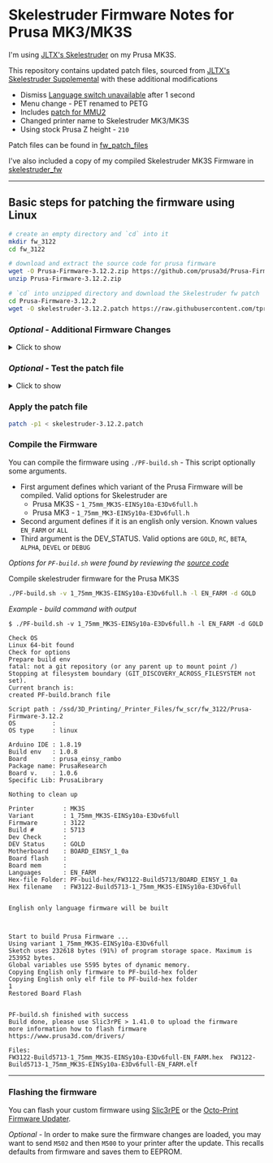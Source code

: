 # Skelestruder Firmware Notes for Prusa MK3/MK3S

I'm using [JLTX's Skelestruder](https://www.thingiverse.com/thing:2845416) on my Prusa MK3S.

This repository contains updated patch files, sourced from [JLTX's Skelestruder Supplemental](https://jltxplore.dozuki.com/Wiki/Skelestruder_Information#main) with these additional modifications

- Dismiss [Language switch unavailable](https://github.com/prusa3d/Prusa-Firmware/issues/4024) after 1 second
- Menu change - PET renamed to PETG
- Includes [patch for MMU2](https://www.thingiverse.com/thing:3255143)
- Changed printer name to Skelestruder MK3/MK3S
- Using stock Prusa Z height - `210`

Patch files can be found in [fw_patch_files](https://github.com/tprelog/prusa_files/tree/master/fw_patch_files)

I've also included a copy of my compiled Skelestruder MK3S Firmware in [skelestruder_fw](https://github.com/tprelog/prusa_files/tree/master/skelestruder_fw)

---

## Basic steps for patching the firmware using Linux

```bash
# create an empty directory and `cd` into it
mkdir fw_3122
cd fw_3122

# download and extract the source code for prusa firmware
wget -O Prusa-Firmware-3.12.2.zip https://github.com/prusa3d/Prusa-Firmware/archive/v3.12.2.zip
unzip Prusa-Firmware-3.12.2.zip

# `cd` into unzipped directory and download the Skelestruder fw patch
cd Prusa-Firmware-3.12.2
wget -O skelestruder-3.12.2.patch https://raw.githubusercontent.com/tprelog/prusa_files/master/fw_patch_files/skelestruder-3.12.2.patch
```

### *Optional* - Additional Firmware Changes

<details><summary>Click to show</summary>

Edit the corresponding file for your printer

- MK3S - `Firmware/variants/1_75mm_MK3S-EINSy10a-E3Dv6full.h`
- MK3 - `Firmware/variants/1_75mm_MK3-EINSy10a-E3Dv6full.h`

Change the Printer Name

- Name dispays on the LCD screen
- Search for, then edit `#define CUSTOM_MENDEL_NAME`

```C
// Printer name
#define CUSTOM_MENDEL_NAME "SKELESTRUDER MK3S"
```

Change the Max Z Height

- JLTX's firmware patch uses `220`
- Search for, then edit `#define Z_MAX_POS`

```C
// Travel limits after homing
#define Z_MAX_POS 210
```

</details>

### *Optional* - Test the patch file

<details><summary>Click to show</summary>

```bash
patch -p1 --dry-run < skelestruder-3.12.2.patch
```

*Example - test command with output*

```bash
$ patch -p1 --dry-run < skelestruder-3.12.2.patch

checking file Firmware/Marlin_main.cpp
checking file Firmware/mmu.cpp
checking file Firmware/ultralcd.cpp
checking file Firmware/variants/1_75mm_MK3-EINSy10a-E3Dv6full.h
checking file Firmware/variants/1_75mm_MK3S-EINSy10a-E3Dv6full.h
```

</details>

### Apply the patch file

```bash
patch -p1 < skelestruder-3.12.2.patch
```

### Compile the Firmware

You can compile the firmware using `./PF-build.sh` - This script optionally some arguments.

- First argument defines which variant of the Prusa Firmware will be compiled. Valid options for Skelestruder are
  - Prusa MK3S - `1_75mm_MK3S-EINSy10a-E3Dv6full.h`
  - Prusa MK3 - `1_75mm_MK3-EINSy10a-E3Dv6full.h`
- Second argument defines if it is an english only version. Known values `EN_FARM` or `ALL`
- Third argument is the DEV_STATUS. Valid options are `GOLD`, `RC`, `BETA`, `ALPHA`, `DEVEL` or `DEBUG`

*Options for `PF-build.sh` were found by reviewing the [source code](https://github.com/prusa3d/Prusa-Firmware/blob/400f673fe0b898d0e3ec8c43fd2011f9320cf20c/PF-build.sh#L456)*

Compile skelestruder firmware for the Prusa MK3S

```bash
./PF-build.sh -v 1_75mm_MK3S-EINSy10a-E3Dv6full.h -l EN_FARM -d GOLD
```

*Example - build command with output*

```text
$ ./PF-build.sh -v 1_75mm_MK3S-EINSy10a-E3Dv6full.h -l EN_FARM -d GOLD

Check OS
Linux 64-bit found
Check for options
Prepare build env
fatal: not a git repository (or any parent up to mount point /)
Stopping at filesystem boundary (GIT_DISCOVERY_ACROSS_FILESYSTEM not set).
Current branch is:
created PF-build.branch file

Script path : /ssd/3D_Printing/_Printer_Files/fw_scr/fw_3122/Prusa-Firmware-3.12.2
OS          :
OS type     : linux

Arduino IDE : 1.8.19
Build env   : 1.0.8
Board       : prusa_einsy_rambo
Package name: PrusaResearch
Board v.    : 1.0.6
Specific Lib: PrusaLibrary

Nothing to clean up

Printer        : MK3S
Variant        : 1_75mm_MK3S-EINSy10a-E3Dv6full
Firmware       : 3122
Build #        : 5713
Dev Check      :
DEV Status     : GOLD
Motherboard    : BOARD_EINSY_1_0a
Board flash    :
Board mem      :
Languages      : EN_FARM
Hex-file Folder: PF-build-hex/FW3122-Build5713/BOARD_EINSY_1_0a
Hex filename   : FW3122-Build5713-1_75mm_MK3S-EINSy10a-E3Dv6full


English only language firmware will be built



Start to build Prusa Firmware ...
Using variant 1_75mm_MK3S-EINSy10a-E3Dv6full
Sketch uses 232618 bytes (91%) of program storage space. Maximum is 253952 bytes.
Global variables use 5595 bytes of dynamic memory.
Copying English only firmware to PF-build-hex folder
Copying English only elf file to PF-build-hex folder
1
Restored Board Flash


PF-build.sh finished with success
Build done, please use Slic3rPE > 1.41.0 to upload the firmware
more information how to flash firmware https://www.prusa3d.com/drivers/

Files:
FW3122-Build5713-1_75mm_MK3S-EINSy10a-E3Dv6full-EN_FARM.hex  FW3122-Build5713-1_75mm_MK3S-EINSy10a-E3Dv6full-EN_FARM.elf
```

---

### Flashing the firmware

You can flash your custom firmware using [Slic3rPE](https://help.prusa3d.com/en/article/firmware-updating-and-flashing_2227) or the [Octo-Print Firmware Updater](https://github.com/OctoPrint/OctoPrint-FirmwareUpdater/blob/master/README.md#octoprint-firmware-updater).

*Optional* - In order to make sure the firmware changes are loaded, you may want to send `M502` and then `M500` to your printer after the update. This recalls defaults from firmware and saves them to EEPROM.
